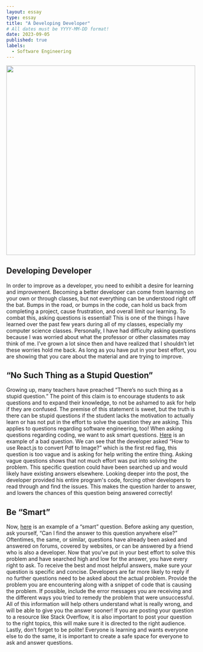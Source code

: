 ```yaml
---
layout: essay
type: essay
title: "A Developing Developer"
# All dates must be YYYY-MM-DD format!
date: 2023-09-05
published: true
labels:
  - Software Engineering
---
```

<div class="text-center p-4">
  <img width="500px" src="../img/asking-questions.avif" class="img-thumbnail" >
</div>
    
## Developing Developer
In order to improve as a developer, you need to exhibit a desire for learning and improvement. Becoming a better developer can come from learning on your own or through classes, but not everything can be understood right off the bat. Bumps in the road, or bumps in the code, can hold us back from completing a project, cause frustration, and overall limit our learning. To combat this, asking questions is essential! This is one of the things I have learned over the past few years during all of my classes, especially my computer science classes. Personally, I have had difficulty asking questions because I was worried about what the professor or other classmates may think of me. I’ve grown a lot since then and have realized that I shouldn’t let these worries hold me back. As long as you have put in your best effort, you are showing that you care about the material and are trying to improve.

## “No Such Thing as a Stupid Question”
Growing up, many teachers have preached “There’s no such thing as a stupid question.” The point of this claim is to encourage students to ask questions and to expand their knowledge, to not be ashamed to ask for help if they are confused. The premise of this statement is sweet, but the truth is there can be stupid questions if the student lacks the motivation to actually learn or has not put in the effort to solve the question they are asking. This applies to questions regarding software engineering, too! When asking questions regarding coding, we want to ask smart questions. <a href="https://stackoverflow.com/questions/77047605/how-to-use-react-js-to-convert-pdf-to-image">Here</a> is an example of a bad question. We can see that the developer asked “How to use React.js to convert Pdf to Image?” which is the first red flag, this question is too vague and is asking for help writing the entire thing. Asking vague questions shows that not much effort was put into solving the problem. This specific question could have been searched up and would likely have existing answers elsewhere. Looking deeper into the post, the developer provided his entire program's code, forcing other developers to read through and find the issues. This makes the question harder to answer, and lowers the chances of this question being answered correctly!

## Be “Smart”
Now, <a href="https://stackoverflow.com/questions/77047829/how-to-rotate-the-image-while-keeping-its-actual-dimensions">here</a> is an example of a “smart” question. Before asking any question, ask yourself, “Can I find the answer to this question anywhere else?” Oftentimes, the same, or similar, questions have already been asked and answered on forums, covered by websites, or can be answered by a friend who is also a developer. Now that you’ve put in your best effort to solve this problem and have searched high and low for the answer, you have every right to ask. To receive the best and most helpful answers, make sure your question is specific and concise. Developers are far more likely to reply if no further questions need to be asked about the actual problem. Provide the problem you are encountering along with a snippet of code that is causing the problem. If possible, include the error messages you are receiving and the different ways you tried to remedy the problem that were unsuccessful. All of this information will help others understand what is really wrong, and will be able to give you the answer sooner! If you are posting your question to a resource like Stack Overflow, it is also important to post your question to the right topics, this will make sure it is directed to the right audience. Lastly, don’t forget to be polite! Everyone is learning and wants everyone else to do the same, it is important to create a safe space for everyone to ask and answer questions.
